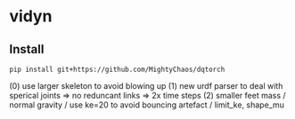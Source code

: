 # vidyn

## Install
`pip install git+https://github.com/MightyChaos/dqtorch`

(0) use larger skeleton to avoid blowing up
(1) new urdf parser to deal with sperical joints => no reduncant links => 2x time steps
(2) smaller feet mass / normal gravity / use ke=20 to avoid bouncing artefact / limit_ke, shape_mu